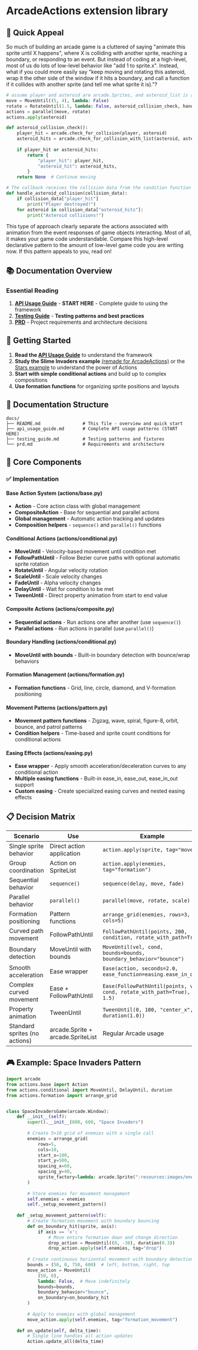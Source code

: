 # ArcadeActions extension library

## 🚀 Quick Appeal

So much of building an arcade game is a cluttered of saying "animate this sprite until X happens", where X is colliding with another sprite, reaching a boundary, or responding to an event. But instead of coding at a high-level, most of us do lots of low-level behavior like "add 1 to sprite.x". Instead, what if you could more easily say "keep moving and rotating this asteroid, wrap it the other side of the window if it hits a boundary, and call a function if it collides with another sprite (and tell me what sprite it is)."? 

```python 
# assume player and asteroid are arcade.Sprites, and asteroid_list is a arcade.SpriteList
move = MoveUntil((5, 4), lambda: False)
rotate = RotateUntil(1.5, lambda: False, asteroid_collision_check, handle_asteroid_collision)
actions = parallel(move, rotate)
actions.apply(asteroid)

def asteroid_collision_check():
    player_hit = arcade.check_for_collision(player, asteroid)
    asteroid_hits = arcade.check_for_collision_with_list(asteroid, asteroid_list)
    
    if player_hit or asteroid_hits:
        return {
            "player_hit": player_hit,
            "asteroid_hit": asteroid_hits,
        }
    return None  # Continue moving

# The callback receives the collision data from the condition function
def handle_asteroid_collision(collision_data):
    if collision_data["player_hit"]
        print("Player destroyed!")
    for asteroid in collision_data["asteroid_hits"]:
        print("Asteroid collisions!")
```
This type of approach clearly separate the actions associated with animation from the event responses of game objects interacting. Most of all, it makes your game code understandable. 
Compare this high-level declarative pattern to the amount of low-level game code you are writing now. If this pattern appeals to you, read on!

## 📚 Documentation Overview

### Essential Reading
1. **[API Usage Guide](docs/api_usage_guide.md)** - **START HERE** - Complete guide to using the framework
2. **[Testing Guide](docs/testing_guide.md)** - **Testing patterns and best practices**
3. **[PRD](docs/prd.md)** - Project requirements and architecture decisions


## 🚀 Getting Started

1. **Read the [API Usage Guide](api_usage_guide.md)** to understand the framework
2. **Study the Slime Invaders example** [(remade for ArcadeActions)](examples/invaders.py) or the [Stars example](examples/stars.py) to understand the power of Actions
3. **Start with simple conditional actions** and build up to complex compositions
4. **Use formation functions** for organizing sprite positions and layouts

## 📖 Documentation Structure

```
docs/
├── README.md                # This file - overview and quick start
├── api_usage_guide.md       # Complete API usage patterns (START HERE)
├── testing_guide.md         # Testing patterns and fixtures
└── prd.md                   # Requirements and architecture
```

## 🔧 Core Components

### ✅ Implementation

#### Base Action System (actions/base.py)
- **Action** - Core action class with global management
- **CompositeAction** - Base for sequential and parallel actions
- **Global management** - Automatic action tracking and updates
- **Composition helpers** - `sequence()` and `parallel()` functions

#### Conditional Actions (actions/conditional.py)
- **MoveUntil** - Velocity-based movement until condition met
- **FollowPathUntil** - Follow Bezier curve paths with optional automatic sprite rotation
- **RotateUntil** - Angular velocity rotation
- **ScaleUntil** - Scale velocity changes  
- **FadeUntil** - Alpha velocity changes
- **DelayUntil** - Wait for condition to be met
- **TweenUntil** - Direct property animation from start to end value

#### Composite Actions (actions/composite.py)
- **Sequential actions** - Run actions one after another (use `sequence()`)
- **Parallel actions** - Run actions in parallel (use `parallel()`)

#### Boundary Handling (actions/conditional.py)
- **MoveUntil with bounds** - Built-in boundary detection with bounce/wrap behaviors

#### Formation Management (actions/formation.py)
- **Formation functions** - Grid, line, circle, diamond, and V-formation positioning

#### Movement Patterns (actions/pattern.py)
- **Movement pattern functions** - Zigzag, wave, spiral, figure-8, orbit, bounce, and patrol patterns
- **Condition helpers** - Time-based and sprite count conditions for conditional actions

#### Easing Effects (actions/easing.py)
- **Ease wrapper** - Apply smooth acceleration/deceleration curves to any conditional action
- **Multiple easing functions** - Built-in ease_in, ease_out, ease_in_out support
- **Custom easing** - Create specialized easing curves and nested easing effects

## 📋 Decision Matrix

| Scenario | Use | Example |
|----------|-----|---------|
| Single sprite behavior | Direct action application | `action.apply(sprite, tag="move")` |
| Group coordination | Action on SpriteList | `action.apply(enemies, tag="formation")` |
| Sequential behavior | `sequence()` | `sequence(delay, move, fade)` |
| Parallel behavior | `parallel()` | `parallel(move, rotate, scale)` |
| Formation positioning | Pattern functions | `arrange_grid(enemies, rows=3, cols=5)` |
| Curved path movement | FollowPathUntil | `FollowPathUntil(points, 200, condition, rotate_with_path=True)` |
| Boundary detection | MoveUntil with bounds | `MoveUntil(vel, cond, bounds=bounds, boundary_behavior="bounce")` |
| Smooth acceleration | Ease wrapper | `Ease(action, seconds=2.0, ease_function=easing.ease_in_out)` |
| Complex curved movement | Ease + FollowPathUntil | `Ease(FollowPathUntil(points, vel, cond, rotate_with_path=True), 1.5)` |
| Property animation | TweenUntil | `TweenUntil(0, 100, "center_x", duration(1.0))` |
| Standard sprites (no actions) | arcade.Sprite + arcade.SpriteList | Regular Arcade usage |


## 🎮 Example: Space Invaders Pattern

```python
import arcade
from actions.base import Action
from actions.conditional import MoveUntil, DelayUntil, duration
from actions.formation import arrange_grid


class SpaceInvadersGame(arcade.Window):
    def __init__(self):
        super().__init__(800, 600, "Space Invaders")
        
        # Create 5×10 grid of enemies with a single call
        enemies = arrange_grid(
            rows=5,
            cols=10,
            start_x=100,
            start_y=500,
            spacing_x=60,
            spacing_y=40,
            sprite_factory=lambda: arcade.Sprite(":resources:images/enemy.png"),
        )
        
        # Store enemies for movement management
        self.enemies = enemies
        self._setup_movement_pattern()
    
    def _setup_movement_pattern(self):
        # Create formation movement with boundary bouncing
        def on_boundary_hit(sprite, axis):
            if axis == 'x':
                # Move entire formation down and change direction
                drop_action = MoveUntil((0, -30), duration(0.3))
                drop_action.apply(self.enemies, tag="drop")
        
        # Create continuous horizontal movement with boundary detection
        bounds = (50, 0, 750, 600)  # left, bottom, right, top
        move_action = MoveUntil(
            (50, 0), 
            lambda: False,  # Move indefinitely
            bounds=bounds,
            boundary_behavior="bounce",
            on_boundary=on_boundary_hit
        )
        
        # Apply to enemies with global management
        move_action.apply(self.enemies, tag="formation_movement")
    
    def on_update(self, delta_time):
        # Single line handles all action updates
        Action.update_all(delta_time)
```

